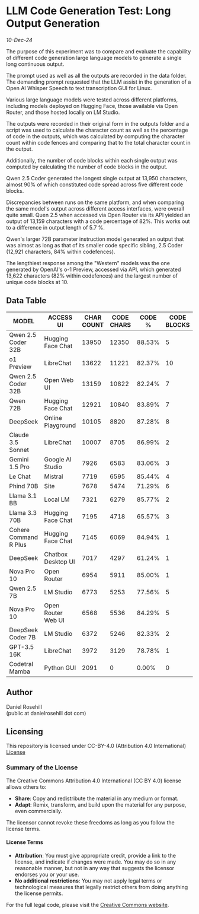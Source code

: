 #  LLM Code Generation Test: Long Output Generation

*10-Dec-24*

The purpose of this experiment was to compare and evaluate the capability of different code generation large language models to generate a single long continuous output. 

The prompt used as well as all the outputs are recorded in the data folder. The demanding prompt requested that the LLM assist in the generation of a Open AI Whisper Speech to text transcription GUI for Linux. 

Various large language models were tested across different platforms, including models deployed on Hugging Face, those available via Open Router, and those hosted locally on LM Studio. 

The outputs were recorded in their original form in the outputs folder and a script was used to calculate the character count as well as the percentage of code in the outputs, which was calculated by computing the character count within code fences and comparing that to the total character count in the output. 

Additionally, the number of code blocks within each single output was computed by calculating the number of code blocks in the output. 

Qwen 2.5 Coder generated the longest single output at 13,950 characters, almost 90% of which constituted code spread across five different code blocks.  

Discrepancies between runs on the same platform, and when comparing the same model's output across different access interfaces, were overall quite small. Quen 2.5 when accessed via Open Router via its API yielded an output of 13,159 characters with a code percentage of 82%. This works out to a difference in output length of 5.7 %.

Qwen's larger 72B parameter instruction model generated an output that was almost as long as that of its smaller code specific sibling, 2.5 Coder (12,921 characters, 84% within codefences). 

The lengthiest response among the "Western" models was the one generated by OpenAI's o-1 Preview, accessed via API, which generated 13,622 characters (82% within codefences) and the largest number of unique code blocks at 10. 

## Data Table

| MODEL | ACCESS UI | CHAR COUNT | CODE CHARS | CODE % | CODE BLOCKS |
|-------|-----------|------------|------------|---------|-------------|
| Qwen 2.5 Coder 32B | Hugging Face Chat | 13950 | 12350 | 88.53% | 5 |
| o1 Preview | LibreChat | 13622 | 11221 | 82.37% | 10 |
| Qwen 2.5 Coder 32B | Open Web UI | 13159 | 10822 | 82.24% | 7 |
| Qwen 72B | Hugging Face Chat | 12921 | 10840 | 83.89% | 7 |
| DeepSeek | Online Playground | 10105 | 8820 | 87.28% | 8 |
| Claude 3.5 Sonnet | LibreChat | 10007 | 8705 | 86.99% | 2 |
| Gemini 1.5 Pro | Google AI Studio | 7926 | 6583 | 83.06% | 3 |
| Le Chat | Mistral | 7719 | 6595 | 85.44% | 4 |
| Phind 70B | Site | 7678 | 5474 | 71.29% | 6 |
| Llama 3.1 BB | Local LM | 7321 | 6279 | 85.77% | 2 |
| Llama 3.3 70B | Hugging Face Chat | 7195 | 4718 | 65.57% | 3 |
| Cohere Command R Plus | Hugging Face Chat | 7145 | 6069 | 84.94% | 1 |
| DeepSeek | Chatbox Desktop UI | 7017 | 4297 | 61.24% | 1 |
| Nova Pro 10 | Open Router | 6954 | 5911 | 85.00% | 1 |
| Qwen 2.5 7B | LM Studio | 6773 | 5253 | 77.56% | 5 |
| Nova Pro 10 | Open Router Web UI | 6568 | 5536 | 84.29% | 5 |
| DeepSeek Coder 7B | LM Studio | 6372 | 5246 | 82.33% | 2 |
| GPT-3.5 16K | LibreChat | 3972 | 3129 | 78.78% | 1 |
| Codetral Mamba | Python GUI | 2091 | 0 | 0.00% | 0 |
 

## Author

Daniel Rosehill  
(public at danielrosehill dot com)

## Licensing

This repository is licensed under CC-BY-4.0 (Attribution 4.0 International) 
[License](https://creativecommons.org/licenses/by/4.0/)

### Summary of the License
The Creative Commons Attribution 4.0 International (CC BY 4.0) license allows others to:
- **Share**: Copy and redistribute the material in any medium or format.
- **Adapt**: Remix, transform, and build upon the material for any purpose, even commercially.

The licensor cannot revoke these freedoms as long as you follow the license terms.

#### License Terms
- **Attribution**: You must give appropriate credit, provide a link to the license, and indicate if changes were made. You may do so in any reasonable manner, but not in any way that suggests the licensor endorses you or your use.
- **No additional restrictions**: You may not apply legal terms or technological measures that legally restrict others from doing anything the license permits.

For the full legal code, please visit the [Creative Commons website](https://creativecommons.org/licenses/by/4.0/legalcode).